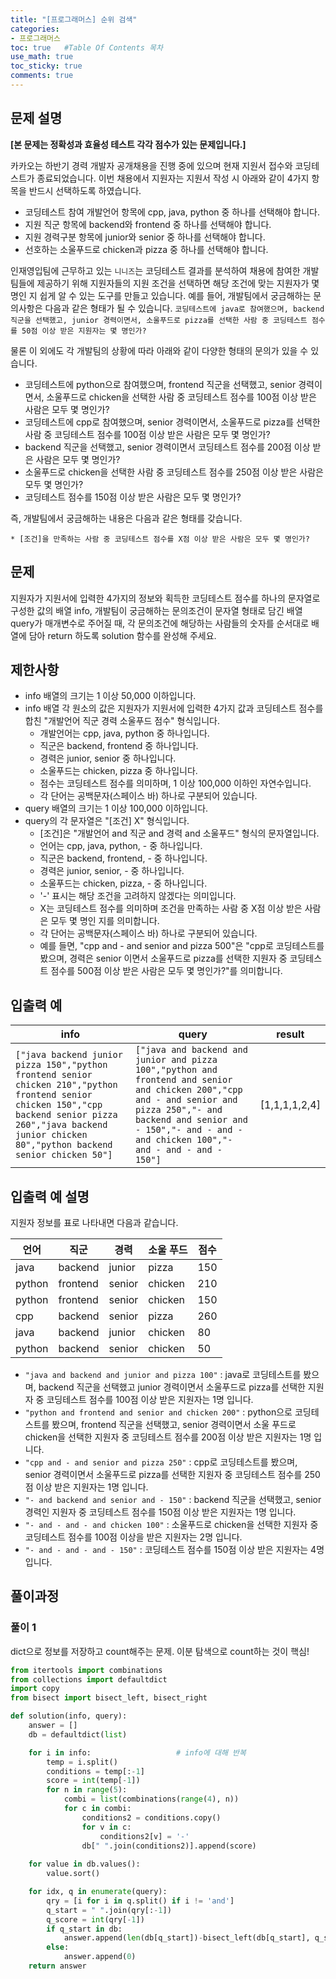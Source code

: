 ```yaml
---
title: "[프로그래머스] 순위 검색"
categories: 
- 프로그래머스
toc: true   #Table Of Contents 목차 
use_math: true
toc_sticky: true
comments: true
---
```


## 문제 설명

**[본 문제는 정확성과 효율성 테스트 각각 점수가 있는 문제입니다.]**

카카오는 하반기 경력 개발자 공개채용을 진행 중에 있으며 현재 지원서 접수와 코딩테스트가 종료되었습니다. 이번 채용에서 지원자는 지원서 작성 시 아래와 같이 4가지 항목을 반드시 선택하도록 하였습니다.

- 코딩테스트 참여 개발언어 항목에 cpp, java, python 중 하나를 선택해야 합니다.
- 지원 직군 항목에 backend와 frontend 중 하나를 선택해야 합니다.
- 지원 경력구분 항목에 junior와 senior 중 하나를 선택해야 합니다.
- 선호하는 소울푸드로 chicken과 pizza 중 하나를 선택해야 합니다.

인재영입팀에 근무하고 있는 `니니즈`는 코딩테스트 결과를 분석하여 채용에 참여한 개발팀들에 제공하기 위해 지원자들의 지원 조건을 선택하면 해당 조건에 맞는 지원자가 몇 명인 지 쉽게 알 수 있는 도구를 만들고 있습니다.
예를 들어, 개발팀에서 궁금해하는 문의사항은 다음과 같은 형태가 될 수 있습니다.
`코딩테스트에 java로 참여했으며, backend 직군을 선택했고, junior 경력이면서, 소울푸드로 pizza를 선택한 사람 중 코딩테스트 점수를 50점 이상 받은 지원자는 몇 명인가?`

물론 이 외에도 각 개발팀의 상황에 따라 아래와 같이 다양한 형태의 문의가 있을 수 있습니다.

- 코딩테스트에 python으로 참여했으며, frontend 직군을 선택했고, senior 경력이면서, 소울푸드로 chicken을 선택한 사람 중 코딩테스트 점수를 100점 이상 받은 사람은 모두 몇 명인가?
- 코딩테스트에 cpp로 참여했으며, senior 경력이면서, 소울푸드로 pizza를 선택한 사람 중 코딩테스트 점수를 100점 이상 받은 사람은 모두 몇 명인가?
- backend 직군을 선택했고, senior 경력이면서 코딩테스트 점수를 200점 이상 받은 사람은 모두 몇 명인가?
- 소울푸드로 chicken을 선택한 사람 중 코딩테스트 점수를 250점 이상 받은 사람은 모두 몇 명인가?
- 코딩테스트 점수를 150점 이상 받은 사람은 모두 몇 명인가?

즉, 개발팀에서 궁금해하는 내용은 다음과 같은 형태를 갖습니다.

```
* [조건]을 만족하는 사람 중 코딩테스트 점수를 X점 이상 받은 사람은 모두 몇 명인가?
```

## 문제

지원자가 지원서에 입력한 4가지의 정보와 획득한 코딩테스트 점수를 하나의 문자열로 구성한 값의 배열 info, 개발팀이 궁금해하는 문의조건이 문자열 형태로 담긴 배열 query가 매개변수로 주어질 때,
각 문의조건에 해당하는 사람들의 숫자를 순서대로 배열에 담아 return 하도록 solution 함수를 완성해 주세요.

## 제한사항

- info 배열의 크기는 1 이상 50,000 이하입니다.
- info 배열 각 원소의 값은 지원자가 지원서에 입력한 4가지 값과 코딩테스트 점수를 합친 "개발언어 직군 경력 소울푸드 점수" 형식입니다.
  - 개발언어는 cpp, java, python 중 하나입니다.
  - 직군은 backend, frontend 중 하나입니다.
  - 경력은 junior, senior 중 하나입니다.
  - 소울푸드는 chicken, pizza 중 하나입니다.
  - 점수는 코딩테스트 점수를 의미하며, 1 이상 100,000 이하인 자연수입니다.
  - 각 단어는 공백문자(스페이스 바) 하나로 구분되어 있습니다.
- query 배열의 크기는 1 이상 100,000 이하입니다.
- query의 각 문자열은 "[조건] X" 형식입니다.
  - [조건]은 "개발언어 and 직군 and 경력 and 소울푸드" 형식의 문자열입니다.
  - 언어는 cpp, java, python, - 중 하나입니다.
  - 직군은 backend, frontend, - 중 하나입니다.
  - 경력은 junior, senior, - 중 하나입니다.
  - 소울푸드는 chicken, pizza, - 중 하나입니다.
  - '-' 표시는 해당 조건을 고려하지 않겠다는 의미입니다.
  - X는 코딩테스트 점수를 의미하며 조건을 만족하는 사람 중 X점 이상 받은 사람은 모두 몇 명인 지를 의미합니다.
  - 각 단어는 공백문자(스페이스 바) 하나로 구분되어 있습니다.
  - 예를 들면, "cpp and - and senior and pizza 500"은 "cpp로 코딩테스트를 봤으며, 경력은 senior 이면서 소울푸드로 pizza를 선택한 지원자 중 코딩테스트 점수를 500점 이상 받은 사람은 모두 몇 명인가?"를 의미합니다.

## 입출력 예

| info                                                         | query                                                        | result        |
| ------------------------------------------------------------ | ------------------------------------------------------------ | ------------- |
| `["java backend junior pizza 150","python frontend senior chicken 210","python frontend senior chicken 150","cpp backend senior pizza 260","java backend junior chicken 80","python backend senior chicken 50"]` | `["java and backend and junior and pizza 100","python and frontend and senior and chicken 200","cpp and - and senior and pizza 250","- and backend and senior and - 150","- and - and - and chicken 100","- and - and - and - 150"]` | [1,1,1,1,2,4] |

## 입출력 예 설명

지원자 정보를 표로 나타내면 다음과 같습니다.

| 언어   | 직군     | 경력   | 소울 푸드 | 점수 |
| ------ | -------- | ------ | --------- | ---- |
| java   | backend  | junior | pizza     | 150  |
| python | frontend | senior | chicken   | 210  |
| python | frontend | senior | chicken   | 150  |
| cpp    | backend  | senior | pizza     | 260  |
| java   | backend  | junior | chicken   | 80   |
| python | backend  | senior | chicken   | 50   |

- `"java and backend and junior and pizza 100"` : java로 코딩테스트를 봤으며, backend 직군을 선택했고 junior 경력이면서 소울푸드로 pizza를 선택한 지원자 중 코딩테스트 점수를 100점 이상 받은 지원자는 1명 입니다.
- `"python and frontend and senior and chicken 200"` : python으로 코딩테스트를 봤으며, frontend 직군을 선택했고, senior 경력이면서 소울 푸드로 chicken을 선택한 지원자 중 코딩테스트 점수를 200점 이상 받은 지원자는 1명 입니다.
- `"cpp and - and senior and pizza 250"` : cpp로 코딩테스트를 봤으며, senior 경력이면서 소울푸드로 pizza를 선택한 지원자 중 코딩테스트 점수를 250점 이상 받은 지원자는 1명 입니다.
- `"- and backend and senior and - 150"` : backend 직군을 선택했고, senior 경력인 지원자 중 코딩테스트 점수를 150점 이상 받은 지원자는 1명 입니다.
- `"- and - and - and chicken 100"` : 소울푸드로 chicken을 선택한 지원자 중 코딩테스트 점수를 100점 이상을 받은 지원자는 2명 입니다.
- `"- and - and - and - 150"` : 코딩테스트 점수를 150점 이상 받은 지원자는 4명 입니다.

## 풀이과정

### 풀이 1

dict으로 정보를 저장하고 count해주는 문제. 이분 탐색으로 count하는 것이 핵심! 

```python
from itertools import combinations
from collections import defaultdict
import copy
from bisect import bisect_left, bisect_right

def solution(info, query):
    answer = []
    db = defaultdict(list)

    for i in info:                   # info에 대해 반복
        temp = i.split()
        conditions = temp[:-1]
        score = int(temp[-1])
        for n in range(5):
            combi = list(combinations(range(4), n))
            for c in combi:
                conditions2 = conditions.copy()
                for v in c:
                    conditions2[v] = '-'
                db[" ".join(conditions2)].append(score)
        
    for value in db.values():
        value.sort()

    for idx, q in enumerate(query):
        qry = [i for i in q.split() if i != 'and']
        q_start = " ".join(qry[:-1])
        q_score = int(qry[-1])
        if q_start in db:
            answer.append(len(db[q_start])-bisect_left(db[q_start], q_score))
        else:
            answer.append(0)
    return answer
```

